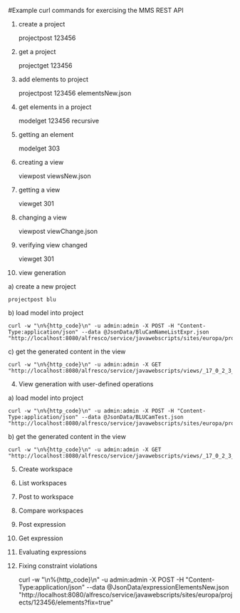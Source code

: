 #Example curl commands for exercising the MMS REST API

1) create a project

    projectpost 123456
    
1) get a project

    projectget 123456
    
2) add elements to project

    projectpost 123456 elementsNew.json

3) get elements in a project

    modelget 123456 recursive 

1) getting an element

    modelget 303

1) creating a view

    viewpost viewsNew.json
     
1) getting a view

    viewget 301      

2) changing a view

    viewpost viewChange.json

3) verifying view changed

    viewget 301


2) view generation

  a) create a new project
  
    projectpost blu

  b) load model into project
  
    curl -w "\n%{http_code}\n" -u admin:admin -X POST -H "Content-Type:application/json" --data @JsonData/BluCamNameListExpr.json "http://localhost:8080/alfresco/service/javawebscripts/sites/europa/projects/blu/elements"

  c) get the generated content in the view

    curl -w "\n%{http_code}\n" -u admin:admin -X GET "http://localhost:8080/alfresco/service/javawebscripts/views/_17_0_2_3_e610336_1394148311476_17302_29388"


4) View generation with user-defined operations 

  a) load model into project

    curl -w "\n%{http_code}\n" -u admin:admin -X POST -H "Content-Type:application/json" --data @JsonData/BLUCamTest.json "http://localhost:8080/alfresco/service/javawebscripts/sites/europa/projects/blu/elements"

  b) get the generated content in the view

    curl -w "\n%{http_code}\n" -u admin:admin -X GET "http://localhost:8080/alfresco/service/javawebscripts/views/_17_0_2_3_e610336_1394148233838_91795_29332"
 
5) Create workspace

6) List workspaces

7) Post to workspace

8) Compare workspaces

9) Post expression

10) Get expression

11) Evaluating expressions

11) Fixing constraint violations

    curl -w "\n%{http_code}\n" -u admin:admin -X POST -H "Content-Type:application/json" --data @JsonData/expressionElementsNew.json "http://localhost:8080/alfresco/service/javawebscripts/sites/europa/projects/123456/elements?fix=true"
